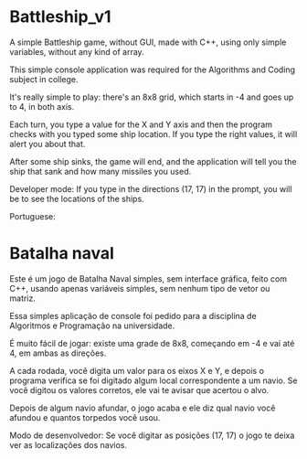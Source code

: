 # Battleship_v1
A simple Battleship game, without GUI, made with C++, using only simple variables, without any kind of array.

This simple console application was required for the Algorithms and Coding subject in college.

It's really simple to play: there's an 8x8 grid, which starts in -4 and goes up to 4, in both axis.

Each turn, you type a value for the X and Y axis and then the program checks with you typed some ship location.
If you type the right values, it will alert you about that.

After some ship sinks, the game will end, and the application will tell you the ship that sank and how many missiles you used.

Developer mode:
If you type in the directions (17, 17) in the prompt, you will be to see the locations of the ships.

Portuguese:

# Batalha naval

Este é um jogo de Batalha Naval simples, sem interface gráfica, feito com C++, usando apenas variáveis simples, sem nenhum tipo de vetor ou matriz.

Essa simples aplicação de console foi pedido para a disciplina de Algoritmos e Programação na universidade.

É muito fácil de jogar: existe uma grade de 8x8, começando em -4 e vai até 4, em ambas as direções.

A cada rodada, você digita um valor para os eixos X e Y, e depois o programa verifica se foi digitado algum local correspondente a um navio.
Se você digitou os valores corretos, ele vai te avisar que acertou o alvo.

Depois de algum navio afundar, o jogo acaba e ele diz qual navio você afundou e quantos torpedos você usou.

Modo de desenvolvedor: 
Se você digitar as posições (17, 17) o jogo te deixa ver as localizações dos navios.
